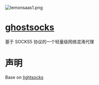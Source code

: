 ![lemonsaas1.png](https://img.imjad.cn/images/2017/11/15/lemonsaas1.png)

# [ghostsocks](https://github.com/gwuhaolin/lightsocks)
基于 SOCKS5 协议的一个轻量级网络混淆代理

# 声明
Base on [lightsocks](https://github.com/gwuhaolin/lightsocks)
